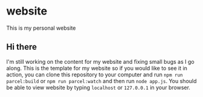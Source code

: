# website
This is my personal website

## Hi there
I'm still working on the content for my website and fixing small bugs as I go along. This is the template for my website so if you would like to see it in action, you can clone this repository to your computer and run `npm run parcel:build` or `npm run parcel:watch` and then run `node app.js`. You should be able to view website by typing `localhost` or `127.0.0.1` in your browser.
